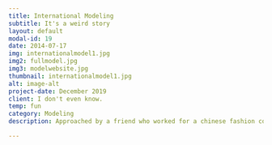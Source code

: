 ```yaml
---
title: International Modeling 
subtitle: It's a weird story
layout: default
modal-id: 19
date: 2014-07-17
img: internationalmodel1.jpg
img2: fullmodel.jpg
img3: modelwebsite.jpg
thumbnail: internationalmodel1.jpg
alt: image-alt
project-date: December 2019
client: I don't even know. 
temp: fun
category: Modeling
description: Approached by a friend who worked for a chinese fashion company to model a specific jacket. Why not? <a href="https://www.toutiao.com/i6774705055191794184/?tt_from=weixin&utm_campaign=client_share&wxshare_count=1&from=singlemessage&timestamp%E2%80%A6">The Article I was featured in.</a>

---
```

